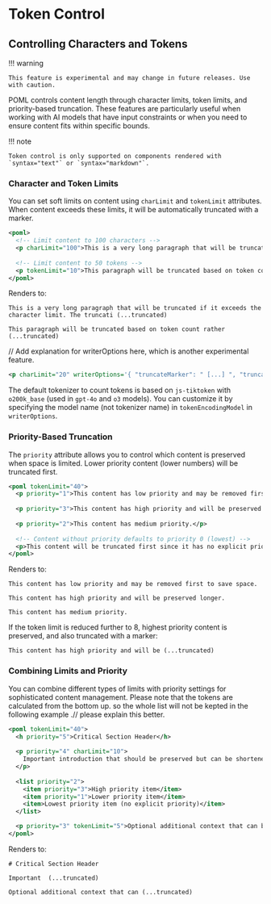 # Token Control

## Controlling Characters and Tokens

!!! warning

    This feature is experimental and may change in future releases. Use with caution.

POML controls content length through character limits, token limits, and priority-based truncation. These features are particularly useful when working with AI models that have input constraints or when you need to ensure content fits within specific bounds.

!!! note

    Token control is only supported on components rendered with `syntax="text"` or `syntax="markdown"`.

### Character and Token Limits

You can set soft limits on content using `charLimit` and `tokenLimit` attributes. When content exceeds these limits, it will be automatically truncated with a marker.

```xml
<poml>
  <!-- Limit content to 100 characters -->
  <p charLimit="100">This is a very long paragraph that will be truncated if it exceeds the character limit. The truncation will add a marker to indicate that content was cut off.</p>
  
  <!-- Limit content to 50 tokens -->
  <p tokenLimit="10">This paragraph will be truncated based on token count rather than character count, which is more accurate for AI model processing.</p>
</poml>
```

Renders to:

```text
This is a very long paragraph that will be truncated if it exceeds the character limit. The truncati (...truncated)

This paragraph will be truncated based on token count rather (...truncated)
```

// Add explanation for writerOptions here, which is another experimental feature.

```xml
<p charLimit="20" writerOptions='{ "truncateMarker": " [...] ", "truncateDirection": "middle"}'>This is a very long paragraph that will be truncated if it exceeds the character limit. The truncation will add a marker to indicate that content was cut off.</p>
```

 The default tokenizer to count tokens is based on `js-tiktoken` with `o200k_base` (used in `gpt-4o` and `o3` models). You can customize it by specifying the model name (not tokenizer name) in `tokenEncodingModel` in `writerOptions`.

### Priority-Based Truncation

The `priority` attribute allows you to control which content is preserved when space is limited. Lower priority content (lower numbers) will be truncated first.

```xml
<poml tokenLimit="40">
  <p priority="1">This content has low priority and may be removed first to save space.</p>
  
  <p priority="3">This content has high priority and will be preserved longer.</p>
  
  <p priority="2">This content has medium priority.</p>
  
  <!-- Content without priority defaults to priority 0 (lowest) -->
  <p>This content will be truncated first since it has no explicit priority.</p>
</poml>
```

Renders to:

```text
This content has low priority and may be removed first to save space.

This content has high priority and will be preserved longer.

This content has medium priority.
```

If the token limit is reduced further to 8, highest priority content is preserved, and also truncated with a marker:

```text
This content has high priority and will be (...truncated)
```

### Combining Limits and Priority

You can combine different types of limits with priority settings for sophisticated content management. Please note that the tokens are calculated from the bottom up. so the whole list will not be kepted in the following example .// please explain this better.

```xml
<poml tokenLimit="40">
  <h priority="5">Critical Section Header</h>
  
  <p priority="4" charLimit="10">
    Important introduction that should be preserved but can be shortened individually.
  </p>
  
  <list priority="2">
    <item priority="3">High priority item</item>
    <item priority="1">Lower priority item</item>
    <item>Lowest priority item (no explicit priority)</item>
  </list>

  <p priority="3" tokenLimit="5">Optional additional context that can be truncated aggressively.</p>
</poml>
```

Renders to:

```text
# Critical Section Header

Important  (...truncated)

Optional additional context that can (...truncated)
```
